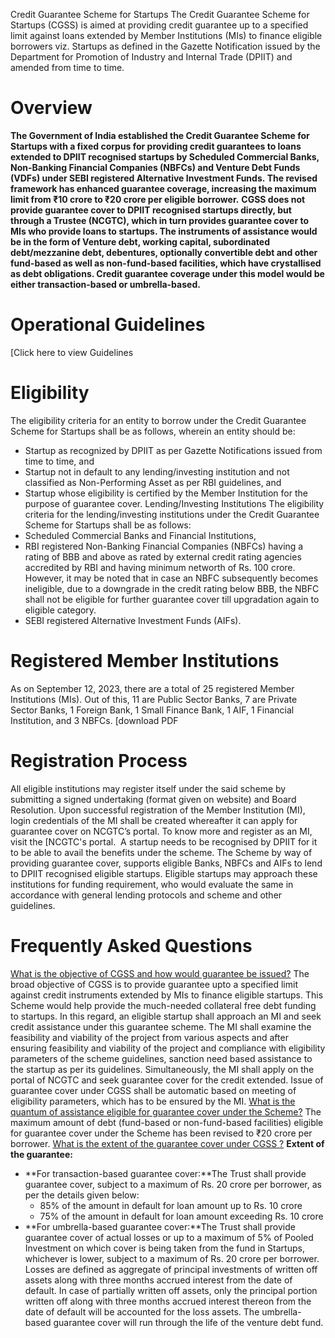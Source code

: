 Credit Guarantee Scheme for Startups
The Credit Guarantee Scheme for Startups (CGSS) is aimed at providing credit guarantee up to a specified limit against loans extended by Member Institutions (MIs) to finance eligible borrowers viz. Startups as defined in the Gazette Notification issued by the Department for Promotion of Industry and Internal Trade (DPIIT) and amended from time to time.
# Overview
**The Government of India established the Credit Guarantee Scheme for Startups with a fixed corpus for providing credit guarantees to loans extended to DPIIT recognised startups by Scheduled Commercial Banks, Non\-Banking Financial Companies (NBFCs) and Venture Debt Funds (VDFs) under SEBI registered Alternative Investment Funds. The revised framework has enhanced guarantee coverage, increasing the maximum limit from ₹10 crore to ₹20 crore per eligible borrower.**
**CGSS does not provide guarantee cover to DPIIT recognised startups directly, but through a Trustee (NCGTC), which in turn provides guarantee cover to MIs who provide loans to startups. The instruments of assistance would be in the form of Venture debt, working capital, subordinated debt/mezzanine debt, debentures, optionally convertible debt and other fund\-based as well as non\-fund\-based facilities, which have crystallised as debt obligations. Credit guarantee coverage under this model would be either transaction\-based or umbrella\-based.**
# Operational Guidelines
[Click here to view Guidelines
# Eligibility
The eligibility criteria for an entity to borrow under the Credit Guarantee Scheme for Startups shall be as follows, wherein an entity should be:
* Startup as recognized by DPIIT as per Gazette Notifications issued from time to time, and
* Startup not in default to any lending/investing institution and not classified as Non\-Performing Asset as per RBI guidelines, and
* Startup whose eligibility is certified by the Member Institution for the purpose of guarantee cover.
Lending/Investing Institutions
The eligibility criteria for the lending/investing institutions under the Credit Guarantee Scheme for Startups shall be as follows:
* Scheduled Commercial Banks and Financial Institutions,
* RBI registered Non\-Banking Financial Companies (NBFCs) having a rating of BBB and above as rated by external credit rating agencies accredited by RBI and having minimum networth of Rs. 100 crore. However, it may be noted that in case an NBFC subsequently becomes ineligible, due to a downgrade in the credit rating below BBB, the NBFC shall not be eligible for further guarantee cover till upgradation again to eligible category.
* SEBI registered Alternative Investment Funds (AIFs).
# Registered Member Institutions
As on September 12, 2023, there are a total of 25 registered Member Institutions (MIs). Out of this, 11 are Public Sector Banks, 7 are Private Sector Banks, 1 Foreign Bank, 1 Small Finance Bank, 1 AIF, 1 Financial Institution, and 3 NBFCs.
[download PDF
# Registration Process
All eligible institutions may register itself under the said scheme by submitting a signed undertaking (format given on website) and Board Resolution. Upon successful registration of the Member Institution (MI), login credentials of the MI shall be created whereafter it can apply for guarantee cover on NCGTC’s portal. To know more and register as an MI, visit the [NCGTC's portal. 
A startup needs to be recognised by DPIIT for it to be able to avail the benefits under the scheme. The Scheme by way of providing guarantee cover, supports eligible Banks, NBFCs and AIFs to lend to DPIIT recognised eligible startups. Eligible startups may approach these institutions for funding requirement, who would evaluate the same in accordance with general lending protocols and scheme and other guidelines.
# Frequently Asked Questions
[What is the objective of CGSS and how would guarantee be issued?](#1694782196010)
The broad objective of CGSS is to provide guarantee upto a specified limit against credit instruments extended by MIs to finance eligible startups. This Scheme would help provide the much\-needed collateral free debt funding to startups. In this regard, an eligible startup shall approach an MI and seek credit assistance under this guarantee scheme. 
The MI shall examine the feasibility and viability of the project from various aspects and after ensuring feasibility and viability of the project and compliance with eligibility parameters of the scheme guidelines, sanction need based assistance to the startup as per its guidelines. Simultaneously, the MI shall apply on the portal of NCGTC and seek guarantee cover for the credit extended. Issue of guarantee cover under CGSS shall be automatic based on meeting of eligibility parameters, which has to be ensured by the MI.
[What is the quantum of assistance eligible for guarantee cover under the Scheme?](#1694782219938)
The maximum amount of debt (fund\-based or non\-fund\-based facilities) eligible for guarantee cover under the Scheme has been revised to ₹20 crore per borrower.
[What is the extent of the guarantee cover under CGSS ?](#1694782469155)
**Extent of the guarantee:**
* **For transaction\-based guarantee cover:**The Trust shall provide guarantee cover, subject to a maximum of Rs. 20 crore per borrower, as per the details given below:
	+ 85% of the amount in default for loan amount up to Rs. 10 crore
	+ 75% of the amount in default for loan amount exceeding Rs. 10 crore
* **For umbrella\-based guarantee cover:**The Trust shall provide guarantee cover of actual losses or up to a maximum of 5% of Pooled Investment on which cover is being taken from the fund in Startups, whichever is lower, subject to a maximum of Rs. 20 crore per borrower.
Losses are defined as aggregate of principal investments of written off assets along with three months accrued interest from the date of default. In case of partially written off assets, only the principal portion written off along with three months accrued interest thereon from the date of default will be accounted for the loss assets.
The umbrella\-based guarantee cover will run through the life of the venture debt fund.
